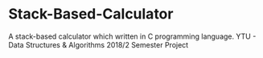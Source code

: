 # Stack-Based-Calculator
A stack-based calculator which written in C programming language.
YTU - Data Structures & Algorithms 2018/2 Semester Project
